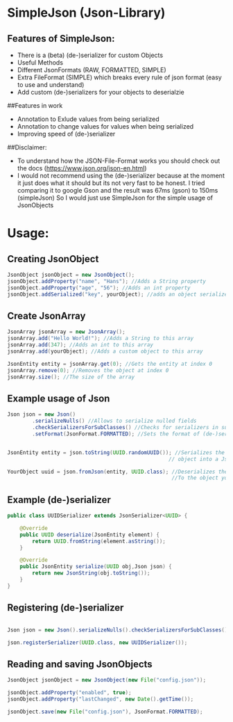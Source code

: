 
# SimpleJson (Json-Library)

## Features of SimpleJson:
- There is a (beta) (de-)serializer for custom Objects
- Useful Methods
- Different JsonFormats (RAW, FORMATTED, SIMPLE)
- Extra FileFormat (SIMPLE) which breaks every rule of json format (easy to use and understand)
- Add custom (de-)serializers for your objects to deserialzie

##Features in work
- Annotation to Exlude values from being serialized 
- Annotation to change values for values when being serialized
- Improving speed of (de-)serializer 

##Disclaimer:
- To understand how the JSON-File-Format works you should check out the docs (https://www.json.org/json-en.html)
- I would not recommend using the (de-)serializer because at the moment it just does what it should but its not very fast to be honest.
I tried comparing it to google Gson and the result was 67ms (gson) to 150ms (simpleJson)
So I would just use SimpleJson for the simple usage of JsonObjects


# Usage:

## Creating JsonObject

```java
JsonObject jsonObject = new JsonObject();
jsonObject.addProperty("name", "Hans"); //Adds a String property
jsonObject.addProperty("age", "56"); //Adds an int property
jsonObject.addSerialized("key", yourObject); //adds an object serialized
```

## Create JsonArray

```java
JsonArray jsonArray = new JsonArray();
jsonArray.add("Hello World!"); //Adds a String to this array
jsonArray.add(347); //Adds an int to this array
jsonArray.add(yourObject); //Adds a custom object to this array

JsonEntity entity = jsonArray.get(0); //Gets the entity at index 0
jsonArray.remove(0); //Removes the object at index 0
jsonArray.size(); //The size of the array

```

## Example usage of Json

```java
Json json = new Json()
        .serializeNulls() //Allows to serialize nulled fields
        .checkSerializersForSubClasses() //Checks for serializers in subclasses
        .setFormat(JsonFormat.FORMATTED); //Sets the format of (de-)serialized entities


JsonEntity entity = json.toString(UUID.randomUUID()); //Serializes the given 
                                                    // object into a JsonEntity

YourObject uuid = json.fromJson(entity, UUID.class); //Deserializes the entity
                                                     //To the object you want
```

## Example (de-)serializer

```java
public class UUIDSerializer extends JsonSerializer<UUID> {

    @Override
    public UUID deserialize(JsonEntity element) {
        return UUID.fromString(element.asString());
    }

    @Override
    public JsonEntity serialize(UUID obj,Json json) {
        return new JsonString(obj.toString());
    }
}
```

## Registering (de-)serializer

```java

Json json = new Json().serializeNulls().checkSerializersForSubClasses().setFormat(JsonFormat.FORMATTED); 

json.registerSerializer(UUID.class, new UUIDSerializer());

```

## Reading and saving JsonObjects

```java
JsonObject jsonObject = new JsonObject(new File("config.json"));

jsonObject.addProperty("enabled", true);
jsonObject.addProperty("lastChanged", new Date().getTime());

jsonObject.save(new File("config.json"), JsonFormat.FORMATTED);

```

